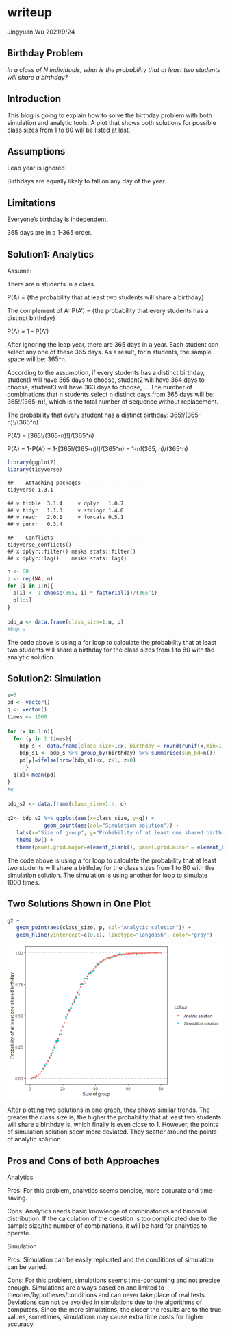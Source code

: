 writeup
================
Jingyuan Wu
2021/9/24

## Birthday Problem

*In a class of N individuals, what is the probability that at least two
students will share a birthday?*

## Introduction

This blog is going to explain how to solve the birthday problem with
both simulation and analytic tools. A plot that shows both solutions for
possible class sizes from 1 to 80 will be listed at last.

## Assumptions

Leap year is ignored.

Birthdays are equally likely to fall on any day of the year.

## Limitations

Everyone’s birthday is independent.

365 days are in a 1-365 order.

## Solution1: Analytics

Assume:

There are n students in a class.

P(A) = {the probability that at least two students will share a
birthday}

The complement of A: P(A’) = {the probability that every students has a
distinct birthday}

P(A) = 1 - P(A’)

After ignoring the leap year, there are 365 days in a year. Each student
can select any one of these 365 days. As a result, for n students, the
sample space will be: 365^n.

According to the assumption, if every students has a distinct birthday,
student1 will have 365 days to choose, student2 will have 364 days to
choose, student3 will have 363 days to choose, … The number of
combinations that n students select n distinct days from 365 days will
be: 365!/(365-n)!, which is the total number of sequence without
replacement.

The probability that every student has a distinct birthday:
365!/(365-n)!/(365^n)

P(A’) = \[365!/(365-n)!\]/(365^n)

P(A) = 1-P(A’) = 1-\[365!/(365-n)!\]/(365^n) = 1-n!(365, n)/(365^n)

``` r
library(ggplot2)
library(tidyverse)
```

    ## -- Attaching packages --------------------------------------- tidyverse 1.3.1 --

    ## v tibble  3.1.4     v dplyr   1.0.7
    ## v tidyr   1.1.3     v stringr 1.4.0
    ## v readr   2.0.1     v forcats 0.5.1
    ## v purrr   0.3.4

    ## -- Conflicts ------------------------------------------ tidyverse_conflicts() --
    ## x dplyr::filter() masks stats::filter()
    ## x dplyr::lag()    masks stats::lag()

``` r
n <- 80
p <- rep(NA, n)
for (i in 1:n){
  p[i] <- 1-choose(365, i) * factorial(i)/(365^i)
  p[1:i]
}

bdp_a <- data.frame(class_size=1:n, p)
#bdp_a
```

The code above is using a for loop to calculate the probability that at
least two students will share a birthday for the class sizes from 1 to
80 with the analytic solution.

## Solution2: Simulation

``` r
z=0
pd <- vector()
q <- vector()
times <- 1000

for (x in 1:n){
  for (y in 1:times){
    bdp_s <- data.frame(class_size=1:x, birthday = round(runif(x,min=1,max=365), 0))
    bdp_s1 <- bdp_s %>% group_by(birthday) %>% summarise(sum_bd=n())
    pd[y]=ifelse(nrow(bdp_s1)<x, z+1, z+0)
      }
  q[x]<-mean(pd)
}
#q

bdp_s2 <- data.frame(class_size=1:n, q)

g2<- bdp_s2 %>% ggplot(aes(x=class_size, y=q)) +
            geom_point(aes(col="Simulation solution")) +
   labs(x="Size of group", y="Probability of at least one shared birthday") +
   theme_bw() +
   theme(panel.grid.major=element_blank(), panel.grid.minor = element_blank())
```

The code above is using a for loop to calculate the probability that at
least two students will share a birthday for the class sizes from 1 to
80 with the simulation solution. The simulation is using another for
loop to simulate 1000 times.

## Two Solutions Shown in One Plot

``` r
g2 +
   geom_point(aes(class_size, p, col="Analytic solution")) +
   geom_hline(yintercept=c(0,1), linetype="longdash", color="gray")
```

![](writeup_files/figure-gfm/unnamed-chunk-3-1.png)<!-- -->

After plotting two solutions in one graph, they shows similar trends.
The greater the class size is, the higher the probability that at least
two students will share a birthday is, which finally is even close to 1.
However, the points of simulation solution seem more deviated. They
scatter around the points of analytic solution.

## Pros and Cons of both Approaches

Analytics

Pros: For this problem, analytics seems concise, more accurate and
time-saving.

Cons: Analytics needs basic knowledge of combinatorics and binomial
distribution. If the calculation of the question is too complicated due
to the sample size/the number of combinations, it will be hard for
analytics to operate.

Simulation

Pros: Simulation can be easily replicated and the conditions of
simulation can be varied.

Cons: For this problem, simulations seems time-consuming and not precise
enough. Simulations are always based on and limited to
theories/hypotheses/conditions and can never take place of real tests.
Deviations can not be avoided in simulations due to the algorithms of
computers. Since the more simulations, the closer the results are to the
true values, sometimes, simulations may cause extra time costs for
higher accuracy.

